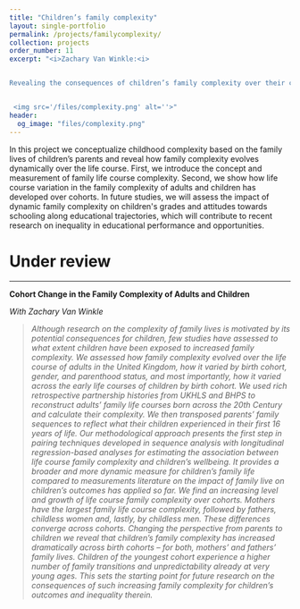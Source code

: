 ```yaml
---
title: "Children’s family complexity"
layout: single-portfolio
permalink: /projects/familycomplexity/
collection: projects
order_number: 11
excerpt: "<i>Zachary Van Winkle:<i> 


Revealing the consequences of children’s family complexity over their childhood


 <img src='/files/complexity.png' alt=''>"
header: 
  og_image: "files/complexity.png"
---
```


In this project we conceptualize childhood complexity based on the family lives of children’s parents and reveal how family complexity evolves dynamically over the life course. First, we introduce the concept and measurement of family life course complexity. Second, we show how life course variation in the family complexity of adults and children has developed over cohorts. In future studies, we will assess the impact of dynamic family complexity on children's grades and attitudes towards schooling along educational trajectories, which will contribute to recent research on inequality in educational performance and opportunities.



Under review
======
------
**Cohort Change in the Family Complexity of Adults and Children**

<i>With Zachary Van Winkle<i>
> Although research on the complexity of family lives is motivated by its potential consequences for children, few studies have assessed to what extent children have been exposed to increased family complexity. We assessed how family complexity evolved over the life course of adults in the United Kingdom, how it varied by birth cohort, gender, and parenthood status, and most importantly, how it varied across the early life courses of children by birth cohort. We used rich retrospective partnership histories from UKHLS and BHPS to reconstruct adults’ family life courses born across the 20th Century and calculate their complexity. We then transposed parents’ family sequences to reflect what their children experienced in their first 16 years of life. Our methodological approach presents the first step in pairing techniques developed in sequence analysis with longitudinal regression-based analyses for estimating the association between life course family complexity and children’s wellbeing. It provides a broader and more dynamic measure for children’s family life compared to measurements literature on the impact of family live on children’s outcomes has applied so far. 
We find an increasing level and growth of life course family complexity over cohorts. Mothers have the largest family life course complexity, followed by fathers, childless women and, lastly, by childless men. These differences converge across cohorts. Changing the perspective from parents to children we reveal that children’s family complexity has increased dramatically across birth cohorts – for both, mothers’ and fathers’ family lives. Children of the youngest cohort experience a higher number of family transitions and unpredictability already at very young ages. This sets the starting point for future research on the consequences of such increasing family complexity for children’s outcomes and inequality therein.
 


